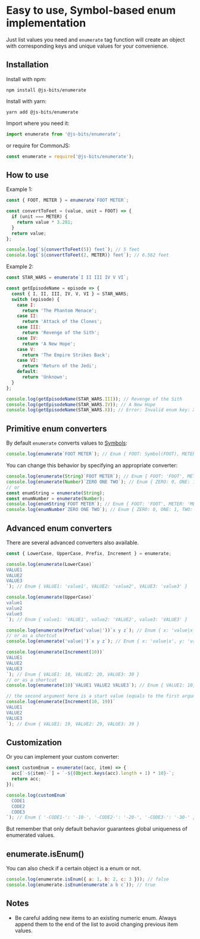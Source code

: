 # Easy to use, Symbol-based enum implementation

Just list values you need and `enumerate` tag function will create an object with corresponding keys and unique values for your convenience.

## Installation

Install with npm:

```
npm install @js-bits/enumerate
```

Install with yarn:

```
yarn add @js-bits/enumerate
```

Import where you need it:

```javascript
import enumerate from '@js-bits/enumerate';
```

or require for CommonJS:

```javascript
const enumerate = require('@js-bits/enumerate');
```

## How to use

Example 1:

```javascript
const { FOOT, METER } = enumerate`FOOT METER`;

const convertToFeet = (value, unit = FOOT) => {
  if (unit === METER) {
    return value * 3.281;
  }
  return value;
};

console.log(`${convertToFeet(5)} feet`); // 5 feet
console.log(`${convertToFeet(2, METER)} feet`); // 6.562 feet
```

Example 2:

```javascript
const STAR_WARS = enumerate`I II III IV V VI`;

const getEpisodeName = episode => {
  const { I, II, III, IV, V, VI } = STAR_WARS;
  switch (episode) {
    case I:
      return 'The Phantom Menace';
    case II:
      return 'Attack of the Clones';
    case III:
      return 'Revenge of the Sith';
    case IV:
      return 'A New Hope';
    case V:
      return 'The Empire Strikes Back';
    case VI:
      return 'Return of the Jedi';
    default:
      return 'Unknown';
  }
};

console.log(getEpisodeName(STAR_WARS.III)); // Revenge of the Sith
console.log(getEpisodeName(STAR_WARS.IV)); // A New Hope
console.log(getEpisodeName(STAR_WARS.X)); // Error: Invalid enum key: X
```

## Primitive enum converters

By default `enumerate` converts values to [Symbols](https://developer.mozilla.org/en-US/docs/Web/JavaScript/Reference/Global_Objects/Symbol):

```javascript
console.log(enumerate`FOOT METER`); // Enum { FOOT: Symbol(FOOT), METER: Symbol(METER) }
```

You can change this behavior by specifying an appropriate converter:

```javascript
console.log(enumerate(String)`FOOT METER`); // Enum { FOOT: 'FOOT', METER: 'METER' }
console.log(enumerate(Number)`ZERO ONE TWO`); // Enum { ZERO: 0, ONE: 1, TWO: 2 }
// or
const enumString = enumerate(String);
const enumNumber = enumerate(Number);
console.log(enumString`FOOT METER`); // Enum { FOOT: 'FOOT', METER: 'METER' }
console.log(enumNumber`ZERO ONE TWO`); // Enum { ZERO: 0, ONE: 1, TWO: 2 }
```

## Advanced enum converters

There are several advanced converters also available.

```javascript
const { LowerCase, UpperCase, Prefix, Increment } = enumerate;

console.log(enumerate(LowerCase)`
VALUE1
VALUE2
VALUE3
`); // Enum { VALUE1: 'value1', VALUE2: 'value2', VALUE3: 'value3' }

console.log(enumerate(UpperCase)`
value1
value2
value3
`); // Enum { value1: 'VALUE1', value2: 'VALUE2', value3: 'VALUE3' }

console.log(enumerate(Prefix('value|'))`x y z`); // Enum { x: 'value|x', y: 'value|y', z: 'value|z' }
// or as a shortcut
console.log(enumerate('value|')`x y z`); // Enum { x: 'value|x', y: 'value|y', z: 'value|z' }

console.log(enumerate(Increment(10))`
VALUE1
VALUE2
VALUE3
`); // Enum { VALUE1: 10, VALUE2: 20, VALUE3: 30 }
// or as a shortcut
console.log(enumerate(10)`VALUE1 VALUE2 VALUE3`); // Enum { VALUE1: 10, VALUE2: 20, VALUE3: 30 }

// the second argument here is a start value (equals to the first argument if not specified)
console.log(enumerate(Increment(10, 19))`
VALUE1
VALUE2
VALUE3
`); // Enum { VALUE1: 19, VALUE2: 29, VALUE3: 39 }
```

## Customization

Or you can implement your custom converter:

```javascript
const customEnum = enumerate((acc, item) => {
  acc[`-${item}-`] = `-${(Object.keys(acc).length + 1) * 10}-`;
  return acc;
});

console.log(customEnum`
  CODE1
  CODE2
  CODE3
`); // Enum { '-CODE1-': '-10-', '-CODE2-': '-20-', '-CODE3-': '-30-' }
```

But remember that only default behavior guarantees global uniqueness of enumerated values.

## enumerate.isEnum()

You can also check if a certain object is a enum or not.

```javascript
console.log(enumerate.isEnum({ a: 1, b: 2, c: 3 })); // false
console.log(enumerate.isEnum(enumerate`a b c`)); // true
```

## Notes

- Be careful adding new items to an existing numeric enum. Always append them to the end of the list to avoid changing previous item values.
